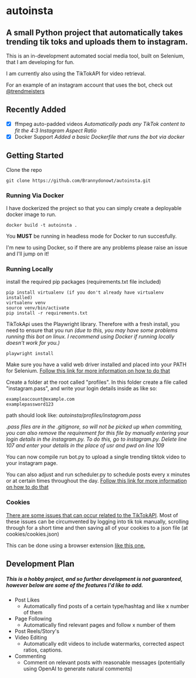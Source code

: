 # autoinsta
## A small Python project that automatically takes trending tik toks and uploads them to instagram.

This is an in-development automated social media tool, built on Selenium, that I am developing for fun.

I am currently also using the TikTokAPI for video retrieval. 

For an example of an instagram account that uses the bot, check out [@trendmeisters](https://www.instagram.com/trendmeisters/?hl=en)

## Recently Added
- [X] ffmpeg auto-padded videos
    *Automatically pads any TikTok content to fit the 4:3 Instagram Aspect Ratio* 
- [X] Docker Support
    *Added a basic Dockerfile that runs the bot via docker*

## Getting Started

Clone the repo
```
git clone https://github.com/Brannydonowt/autoinsta.git
```
### Running Via Docker
I have dockerized the project so that you can simply create a deployable docker image to run.
```
docker build -t autoinsta .
```
You **MUST** be running in headless mode for Docker to run succesfully.

I'm new to using Docker, so if there are any problems please raise an issue and I'll jump on it!

### Running Locally
install the required pip packages (requirements.txt file included)
```
pip install virtualenv (if you don't already have virtualenv installed)
virtualenv venv
source venv/bin/activate
pip install -r requirements.txt
```

TikTokApi uses the Playwright library. Therefore with a fresh install, you need to ensure that you run
*(due to this, you may have some problems running this bot on linux. I recommend using Docker if running locally doesn't work for you.)*
```
playwright install
```

Make sure you have a valid web driver installed and placed into your PATH for Selenium.
[Follow this link for more information on how to do that](https://pypi.org/project/selenium/)

Create a folder at the root called "profiles".
In this folder create a file called "instagram.pass", and write your login details inside as like so:
```
exampleaccount@example.com
examplepassword123
```
path should look like: *autoinsta/profiles/instagram.pass*

*.pass files are in the .gitignore, so will not be picked up when commiting, you can also remove the requirement for this file by manually entering your login details in the instagram.py.*
*To do this, go to instagram.py. Delete line 107 and enter your details in the place of usr and pwd on line 109*

You can now compile run bot.py to upload a single trending tiktok video to your instagram page.

You can also adjust and run scheduler.py to schedule posts every x minutes or at certain times throughout the day.
[Follow this link for more information on how to do that](https://pypi.org/project/schedule/)

### Cookies

[There are some issues that can occur related to the TikTokAPI](https://github.com/davidteather/TikTok-Api/issues/891). Most of these issues can be circumvented by logging into tik tok manually, scrolling through for a short time and then saving all of your cookies to a json file (at cookies/cookies.json)

This can be done using a browser extension [like this one.](https://add0n.com/cookie-editor.html)

## Development Plan
##### This is a hobby project, and so further development is not guaranteed, however below are some of the features I'd like to add.

- Post Likes
    - Automatically find posts of a certain type/hashtag and like x number of them
- Page Following
    - Automatically find relevant pages and follow x number of them
- Post Reels/Story's
- Video Editing
    - Automatically edit videos to include watermarks, corrected aspect ratios, captions.
- Commenting
    - Comment on relevant posts with reasonable messages (potentially using OpenAI to generate natural comments)






